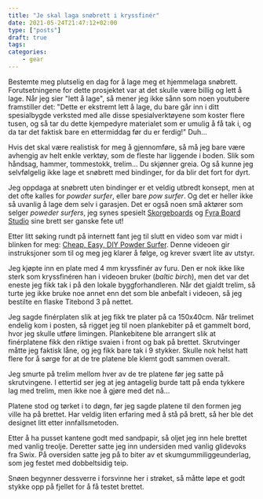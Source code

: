 ```yaml
---
title: "Je skal laga snøbrett i kryssfinér"
date: 2021-05-24T21:47:12+02:00
type: ["posts"]
draft: true
tags:
categories:
    - gear
---
```


Bestemte meg plutselig en dag for å lage meg et hjemmelaga snøbrett.
Forutsetningene for dette prosjektet var at det skulle være billig og lett å
lage. Når jeg sier "lett å lage", så mener jeg ikke sånn som noen youtubere
framstiller det:  "Dette er ekstremt lett å lage, du bare går inn i
ditt spesialbygde verksted med alle disse spesialverktøyene som koster flere
tusen, og så tar du dette kjempedyre materialet som er umulig å få tak i, og
da tar det faktisk bare en ettermiddag før du er ferdig!" Duh...

Hvis det skal være realistisk for meg å gjennomføre, så må jeg bare være
avhengig av helt enkle verktøy, som de fleste har liggende i boden. Slik som
håndsag, hammer, tommestokk, trelim... Du skjønner greia. Og så kunne jeg
selvfølgelig ikke lage et snøbrett med bindinger, for da blir det fort for
dyrt.

Jeg oppdaga at snøbrett uten bindinger er et veldig utbredt konsept, men at det
ofte kalles for *powder surfer*, eller bare *pow surfer*. Og det er heller ikke
så uvanlig å lage dem selv i garasjen. Det er også noen små aktører som selger
*poweder surfers*, jeg synes spesielt [Skorgeboards](https://skorgeboards.no/)
og [Fyra Board Studio](https://www.kristo.se/work/gary-gators-locksmith-nrxh9)
sine brett ser ganske fete ut!

Etter litt søking rundt på internett fant jeg til slutt en video som var midt i
blinken for meg: [Cheap, Easy, DIY Powder Surfer](https://www.youtube.com/watch?app=desktop&v=jkEC8G28a4g).
Denne videoen gir instruksjoner som til og meg jeg klarer å følge, og krever
svært lite av utstyr.

Jeg kjøpte inn en plate med 4 mm kryssfinér av furu. Den er nok ikke like sterk
som kryssfinéren han i videoen bruker (*baltic birch*), men det var det eneste
jeg fikk tak i på den lokale byggforhandleren. Når det gjaldt trelim, så turte
jeg ikke bruke noe annet enn det som ble anbefalt i videoen, så jeg bestilte en
flaske Titebond 3 på nettet.

Jeg sagde finérplaten slik at jeg fikk tre plater på ca 150x40cm. Når trelimet
endelig kom i posten, så rigget jeg til noen plankebiter på et gammelt bord,
hvor jeg skulle utføre limingen. Plankebitene ble arrangert slik at
finérplatene fikk den riktige svaien i front og bak på brettet. Skrutvinger
måtte jeg faktisk låne, og jeg fikk bare tak i 9 stykker. Skulle nok helst hatt
flere for å sørge for at de tre platene ble klemt godt sammen overalt. 

Jeg smurte på trelim mellom hver av de tre platene før jeg satte på
skrutvingene. I ettertid ser jeg at jeg antagelig burde tatt på enda tykkere
lag med trelim, men ikke noe å gjøre med det nå...

Platene stod og tørket i to døgn, før jeg sagde platene til den formen jeg
ville ha på brettet. Har veldig liten erfaring med å stå på brett, så her ble
det designet litt etter innfallsmetoden.

Etter å ha pusset kantene godt med sandpapir, så oljet jeg inn hele brettet med
vanlig treolje. Deretter satte jeg inn undersiden med vanlig glidevoks fra
Swix. På oversiden satte jeg på to biter av et skumgummiliggeunderlag, som jeg
festet med dobbeltsidig teip.

Snøen begynner dessverre i forsvinne her i strøket, så måtte løpe et godt
stykke opp på fjellet for å få testet brettet.
